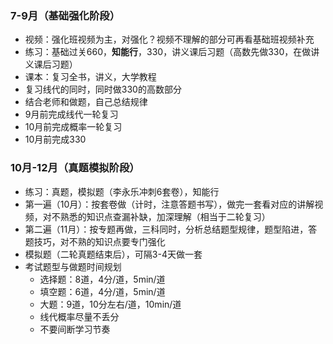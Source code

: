 ### 7-9月（基础强化阶段）

-   视频：强化班视频为主，对强化？视频不理解的部分可再看基础班视频补充
-   练习：基础过关660，**知能行**，330，讲义课后习题（高数先做330，在做讲义课后习题）
-   课本：复习全书，讲义，大学教程
-   复习线代的同时，同时做330的高数部分
-   结合老师和做题，自己总结规律
-   9月前完成线代一轮复习
-   10月前完成概率一轮复习
-   10月前完成330

### 10月-12月（真题模拟阶段）

-   练习：真题，模拟题（李永乐冲刺6套卷），知能行
-   第一遍（10月）：按套卷做（计时，注意答题书写），做完一套看对应的讲解视频，对不熟悉的知识点查漏补缺，加深理解（相当于二轮复习）
-   第二遍（11月）：按专题再做，三科同时，分析总结题型规律，题型陷进，答题技巧，对不熟的知识点要专门强化
-   模拟题（二轮真题结束后），可隔3-4天做一套
-   考试题型与做题时间规划
    -   选择题：8道，4分/道，5min/道
    -   填空题：6道，4分/道，5min/道
    -   大题：9道，10分左右/道，10min/道
    -   线代概率尽量不丢分
    -   不要间断学习节奏
